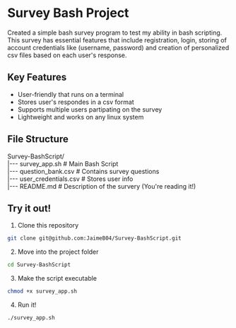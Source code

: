 # Survey Bash Project

Created a simple bash survey program to test my ability in bash scripting. This survey has essential
features that include registration, login, storing of account credentials like (username, password)
and creation of personalized csv files based on each user's response.

## Key Features
- User-friendly that runs on a terminal
- Stores user's respondes in a csv format
- Supports multiple users partipating on the survey
- Lightweight and works on any linux system

## File Structure
Survey-BashScript/  
 |--- survey_app.sh # Main Bash Script  
 |--- question_bank.csv # Contains survey questions  
 |--- user_credentials.csv # Stores user info  
 |--- README.md # Description of the survery (You're reading it!)  

## Try it out!
1. Clone this repository
```bash 
git clone git@github.com:JaimeB04/Survey-BashScript.git
```

2. Move into the project folder
```bash
cd Survey-BashScript
```

3. Make the script executable 
```bash
chmod +x survey_app.sh
```

4. Run it!
```bash 
./survey_app.sh
```

